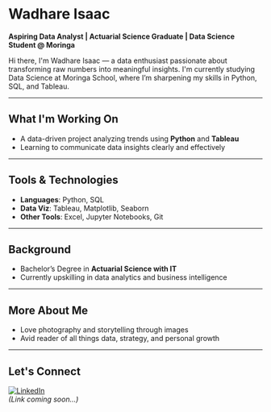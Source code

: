 # Wadhare Isaac

**Aspiring Data Analyst | Actuarial Science Graduate | Data Science Student @ Moringa**

Hi there, I'm Wadhare Isaac — a data enthusiast passionate about transforming raw numbers into meaningful insights. I'm currently studying Data Science at Moringa School, where I’m sharpening my skills in Python, SQL, and Tableau.

---

## What I'm Working On
- A data-driven project analyzing trends using **Python** and **Tableau**
- Learning to communicate data insights clearly and effectively

---

## Tools & Technologies
- **Languages**: Python, SQL
- **Data Viz**: Tableau, Matplotlib, Seaborn
- **Other Tools**: Excel, Jupyter Notebooks, Git

---

## Background
- Bachelor’s Degree in **Actuarial Science with IT**
- Currently upskilling in data analytics and business intelligence

---

## More About Me
- Love photography and storytelling through images
- Avid reader of all things data, strategy, and personal growth

---

## Let's Connect
[![LinkedIn](https://img.shields.io/badge/LinkedIn-blue?style=flat&logo=linkedin)](https://www.linkedin.com/)  
*(Link coming soon...)*

